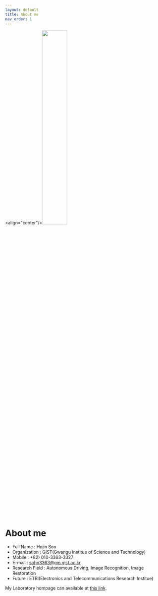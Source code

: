 ```yaml
---
layout: default
title: About me
nav_order: 1
---
```

<align="center"/><img src='./Hojin.png' height="40%" width="40%"></p>  

# About me
- Full Name      : Hojin Son  
- Organization   : GIST(Gwangu Institue of Science and Technology)  
- Mobile         : +82) 010-3363-3327  
- E-mail         : <sohn3363@gm.gist.ac.kr>  
- Research Field : Autonomous Driving, Image Recognition, Image Restoration   
- Future         : ETRI(Electronics and Telecommunications Research Institue)  

My Laboratory hompage can available at [this link](https://nsl.gist.ac.kr).
